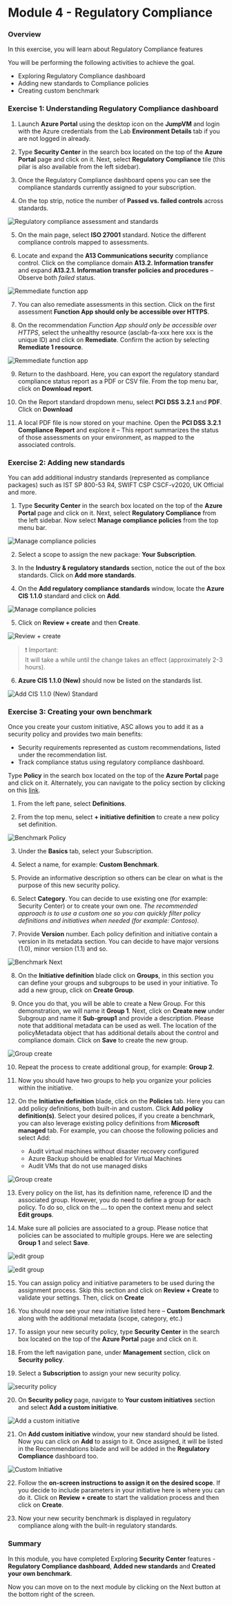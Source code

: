 # Module 4 - Regulatory Compliance

### Overview

In this exercise, you will learn about Regulatory Compliance features

You will be performing the following activities to achieve the goal.

* Exploring Regulatory Compliance dashboard
* Adding new standards to Compliance policies
* Creating custom benchmark

### Exercise 1: Understanding Regulatory Compliance dashboard

1.	Launch **Azure Portal** using the desktop icon on the **JumpVM** and login with the Azure credentials from the Lab **Environment Details** tab if you are not logged in already.

2.	Type **Security Center** in the search box located on the top of the **Azure Portal** page and click on it. Next, select **Regulatory Compliance** tile (this pilar is also available from the left sidebar).

3.	Once the Regulatory Compliance dashboard opens you can see the compliance standards currently assigned to your subscription.

4.	On the top strip, notice the number of **Passed vs. failed controls** across standards.

![Regulatory compliance assessment and standards](../Images/asc-regulatory-compliance-assessment-standards.png)

5.	On the main page, select **ISO 27001** standard. Notice the different compliance controls mapped to assessments.

6.	Locate and expand the **A13 Communications security** compliance control. Click on the compliance domain **A13.2. Information transfer** and expand **A13.2.1. Information transfer policies and procedures** – Observe both _failed_ status.

![Remmediate function app](../Images/communications-security.png)

7.	You can also remediate assessments in this section. Click on the first assessment **Function App should only be accessible over HTTPS**.

8.	On the recommendation *Function App should only be accessible over HTTPS*, select the unhealthy resource (asclab-fa-xxx here xxx is the unique ID) and click on **Remediate**. Confirm the action by selecting **Remediate 1 resource**.

![Remmediate function app](../Images/asc-remmediate-function-app.gif?raw=true)

9.	Return to the dashboard. Here, you can export the regulatory standard compliance status report as a PDF or CSV file. From the top menu bar, click on **Download report**.

10.	On the Report standard dropdown menu, select **PCI DSS 3.2.1** and **PDF**. Click on **Download**

11.	A local PDF file is now stored on your machine. Open the **PCI DSS 3.2.1 Compliance Report** and explore it – This report summarizes the status of those assessments on your environment, as mapped to the associated controls.

### Exercise 2: Adding new standards

You can add additional industry standards (represented as compliance packages) such as IST SP 800-53 R4, SWIFT CSP CSCF-v2020, UK Official and more.

1.	Type **Security Center** in the search box located on the top of the **Azure Portal** page and click on it. Next, select **Regulatory Compliance** from the left sidebar. Now select **Manage compliance policies** from the top menu bar.

![Manage compliance policies](../Images/manage-compliance-policies.png)

2.	Select a scope to assign the new package: **Your Subscription**.

3.	In the **Industry & regulatory standards** section, notice the out of the box standards. Click on **Add more standards**.

4.	On the **Add regulatory compliance standards** window, locate the **Azure CIS 1.1.0** standard and click on **Add**.

![Manage compliance policies](../Images/add-more-standards.png)

5.	Click on **Review + create** and then **Create**.

![Review + create](../Images/add-more-standards-create.png)

> ❗ Important: <br>
> It will take a while until the change takes an effect (approximately 2-3 hours).

6.	**Azure CIS 1.1.0 (New)** should now be listed on the standards list.

![Add CIS 1.1.0 (New) Standard](../Images/asc-azure-cis-new-standard.gif?raw=true)

### Exercise 3: Creating your own benchmark

Once you create your custom initiative, ASC allows you to add it as a security policy and provides two main benefits:
* Security requirements represented as custom recommendations, listed under the recommendation list.
* Track compliance status using regulatory compliance dashboard.

Type **Policy** in the search box located on the top of the **Azure Portal** page and click on it. Alternately, you can navigate to the policy section by clicking on this [link](https://portal.azure.com/#blade/Microsoft_Azure_Policy/PolicyMenuBlade/Overview).

1.	From the left pane, select **Definitions**.

2.	From the top menu, select **+ initiative definition** to create a new policy set definition.

![Benchmark Policy](../Images/benchmark-policy.png)

3.	Under the **Basics** tab, select your Subscription.

4.	Select a name, for example: **Custom Benchmark**.

5.	Provide an informative description so others can be clear on what is the purpose of this new security policy.

6.	Select **Category**. You can decide to use existing one (for example: Security Center) or to create your own one. *The recommended approach is to use a custom one so you can quickly filter policy definitions and initiatives when needed (for example: Contoso)*.

7.	Provide **Version** number. Each policy definition and initiative contain a version in its metadata section. You can decide to have major versions (1.0), minor version (1.1) and so.

![Benchmark Next](../Images/benchmark-create.png)

8.	On the **Initiative definition** blade click on **Groups**, in this section you can define your groups and subgroups to be used in your initiative. To add a new group, click on **Create Group**.

9.	Once you do that, you will be able to create a New Group. For this demonstration, we will name it **Group 1**. Next, click on **Create new** under Subgroup and name it **Sub-group1** and provide a description. Please note that additional metadata can be used as well. The location of the policyMetadata object that has additional details about the control and compliance domain. Click on **Save** to create the new group.

![Group create](../Images/group-policy.png)

10.	Repeat the process to create additional group, for example: **Group 2**.

11.	Now you should have two groups to help you organize your policies within the initiative.

12.	On the **Initiative definition** blade, click on the **Policies** tab. Here you can add policy definitions, both built-in and custom. Click **Add policy definition(s)**. Select your desired polices, if you create a benchmark, you can also leverage existing policy definitions from **Microsoft managed** tab. For example, you can choose the following policies and select Add:
    -	Audit virtual machines without disaster recovery configured
    -	Azure Backup should be enabled for Virtual Machines
    -	Audit VMs that do not use managed disks

![Group create](../Images/add-policy.png)

13.	Every policy on the list, has its definition name, reference ID and the associated group. However, you do need to define a group for each policy. To do so, click on the **…** to open the context menu and select **Edit groups**.

14.	Make sure all policies are associated to a group. Please notice that policies can be associated to multiple groups. Here we are selecting **Group 1** and select **Save**.

![edit group](../Images/edit-group.png)

![edit group](../Images/edit-group1.png)

15.	You can assign policy and initiative parameters to be used during the assignment process. Skip this section and click on **Review + Create** to validate your settings. Then, click on **Create**

16.	You should now see your new initiative listed here – **Custom Benchmark** along with the additional metadata (scope, category, etc.)

17.	To assign your new security policy, type **Security Center** in the search box located on the top of the **Azure Portal** page and click on it.

18.	From the left navigation pane, under **Management** section, click on **Security policy**.

19.	Select a **Subscription** to assign your new security policy.

![security policy](../Images/security-policy.png)

20.	On **Security policy** page, navigate to **Your custom initiatives** section and select **Add a custom initiative**. 

![Add a custom initiative](../Images/add-a-custom-initiative.png)

21.	On **Add custom initiative** window, your new standard should be listed. Now you can click on **Add** to assign to it. Once assigned, it will be listed in the Recommendations blade and will be added in the **Regulatory Compliance** dashboard too.

![Custom Initiative](../Images/custom-initiative.png)

22.	Follow the **on-screen instructions to assign it on the desired scope**. If you decide to include parameters in your initiative here is where you can do it. Click on **Review + create** to start the validation process and then click on **Create**.

23.	Now your new security benchmark is displayed in regulatory compliance along with the built-in regulatory standards.

### Summary

In this module, you have completed Exploring **Security Center** features - **Regulatory Compliance dashboard**, **Added new standards** and **Created your own benchmark**.

Now you can move on to the next module by clicking on the Next button at the bottom right of the screen.

